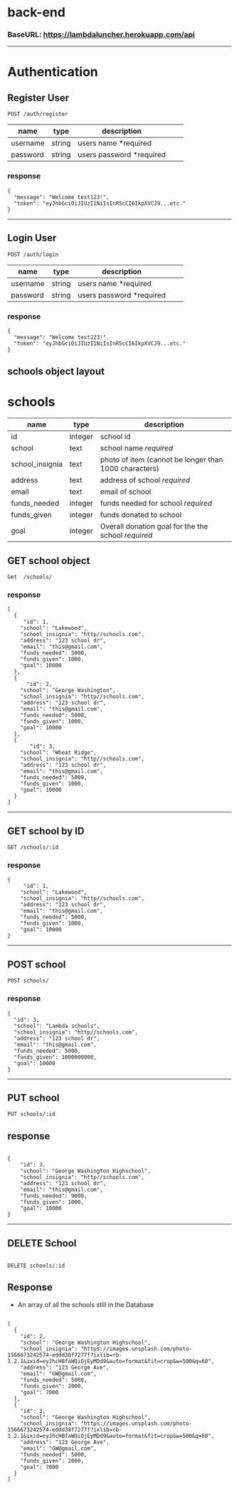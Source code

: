 # back-end

### BaseURL: https://lambdaluncher.herokuapp.com/api

---

# **Authentication**

## Register User

```
POST /auth/register
```

| name     | type   | description               |     |     |
| -------- | ------ | ------------------------- | --- | --- |
| username | string | users name \*required     |     |     |
| password | string | users password \*required |     |     |

### response

```
{
  "message": "Welcome test123!",
  "token": "eyJhbGciOiJIUzI1NiIsInR5cCI6IkpXVCJ9...etc."
}
```

---

## Login User

```
POST /auth/login
```

| name     | type   | description               |     |     |
| -------- | ------ | ------------------------- | --- | --- |
| username | string | users name \*required     |     |     |
| password | string | users password \*required |     |     |

### response

```
{
  "message": "Welcome test123!",
  "token": "eyJhbGciOiJIUzI1NiIsInR5cCI6IkpXVCJ9...etc."
}

```

## schools object layout

# **schools**

| name            | type    | description                                           |
| --------------- | ------- | ----------------------------------------------------- |
| id              | integer | school id                                             |
| school          | text    | school name _required_                                |
| school_insignia | text    | photo of item (cannot be longer than 1000 characters) |
| address         | text    | address of school _required_                          |
| email           | text    | email of school                                       |
| funds_needed    | integer | funds needed for school _required_                    |
| funds_given     | integer | funds donated to school                               |
| goal            | integer | Overall donation goal for the the school _required_   |

## GET school object

```
Get  /schools/
```

### response

```
[
  {
     "id": 1,
    "school": "Lakewood",
    "school_insignia": "http//schools.com",
    "address": "123 school dr",
    "email": "this@gmail.com",
    "funds_needed": 5000,
    "funds_given": 1000,
    "goal": 10000
  },
  {
      "id": 2,
    "school": "George Washington",
    "school_insignia": "http//schools.com",
    "address": "123 school dr",
    "email": "this@gmail.com",
    "funds_needed": 5000,
    "funds_given": 1000,
    "goal": 10000
  },
  {
       "id": 3,
    "school": "Wheat Ridge",
    "school_insignia": "http//schools.com",
    "address": "123 school dr",
    "email": "this@gmail.com",
    "funds_needed": 5000,
    "funds_given": 1000,
    "goal": 10000
  }
]

```

---

## GET school by ID

```
GET /schools/:id
```

### response

```
{
     "id": 1,
    "school": "Lakewood",
    "school_insignia": "http//schools.com",
    "address": "123 school dr",
    "email": "this@gmail.com",
    "funds_needed": 5000,
    "funds_given": 1000,
    "goal": 10000
}
```

---

## POST school

```
POST schools/
```

### response

```
{
  "id": 3,
  "school": "Lambda schools",
  "school_insignia": "http//schools.com",
  "address": "123 school dr",
  "email": "this@gmail.com",
  "funds_needed": 5000,
  "funds_given": 1000000000,
  "goal": 10000
}
```

---

## PUT school

```
PUT schools/:id

```

## response

```

{
    "id": 3,
    "school": "George Washington Highschool",
    "school_insignia": "http//schools.com",
    "address": "123 school dr",
    "email": "this@gmail.com",
    "funds_needed": 9000,
    "funds_given": 1000,
    "goal": 10000
}

```

---

## DELETE School

```

DELETE schools/:id

```

## Response

- An array of all the schools still in the Database

```

[
  {
    "id": 2,
    "school": "George Washington Highschool",
    "school_insignia": "https://images.unsplash.com/photo-1566673242574-eddd38f7277f?ixlib=rb-1.2.1&ixid=eyJhcHBfaWQiOjEyMDd9&auto=format&fit=crop&w=500&q=60",
    "address": "123 George Ave",
    "email": "GW@gmail.com",
    "funds_needed": 5000,
    "funds_given": 2000,
    "goal": 7000
  },
  {
    "id": 3,
    "school": "George Washington Highschool",
    "school_insignia": "https://images.unsplash.com/photo-1566673242574-eddd38f7277f?ixlib=rb-1.2.1&ixid=eyJhcHBfaWQiOjEyMDd9&auto=format&fit=crop&w=500&q=60",
    "address": "123 George Ave",
    "email": "GW@gmail.com",
    "funds_needed": 5000,
    "funds_given": 2000,
    "goal": 7000
  }
]

```
